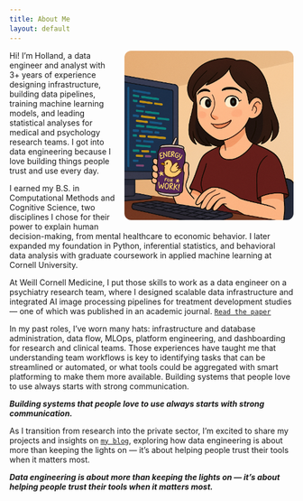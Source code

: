 ```yaml
---
title: About Me
layout: default
---
```


<img src="/assets/images/chatgpt_cartoon_me_v3.png" alt="Cartoon Me re:Cas from 'Bee and Puppycat'" width="300" style="border-radius: 12px; float: right; margin: 0 0 1em 1em;">

Hi! I’m Holland, a data engineer and analyst with 3+ years of experience designing infrastructure, building data pipelines, training machine learning models, and leading statistical analyses for medical and psychology research teams. I got into data engineering because I love building things people trust and use every day.

I earned my B.S. in Computational Methods and Cognitive Science, two disciplines I chose for their power to explain human decision-making, from mental healthcare to economic behavior. I later expanded my foundation in Python, inferential statistics, and behavioral data analysis with graduate coursework in applied machine learning at Cornell University.

At Weill Cornell Medicine, I put those skills to work as a data engineer on a psychiatry research team, where I designed scalable data infrastructure and integrated AI image processing pipelines for treatment development studies — one of which was published in an academic journal. [`Read the paper`](https://jamanetwork.com/journals/jamanetworkopen/fullarticle/2837059)

In my past roles, I’ve worn many hats: infrastructure and database administration, data flow, MLOps, platform engineering, and dashboarding for research and clinical teams. Those experiences have taught me that understanding team workflows is key to identifying tasks that can be streamlined or automated, or what tools could be aggregated with smart platforming to make them more available. Building systems that people love to use always starts with strong communication.

__*Building systems that people love to use always starts with strong communication.*__

As I transition from research into the private sector, I’m excited to share my projects and insights on [`my blog`](https://holland-reece.github.io/blog.html), exploring how data engineering is about more than keeping the lights on — it’s about helping people trust their tools when it matters most.

__*Data engineering is about more than keeping the lights on — it’s about helping people trust their tools when it matters most.*__
